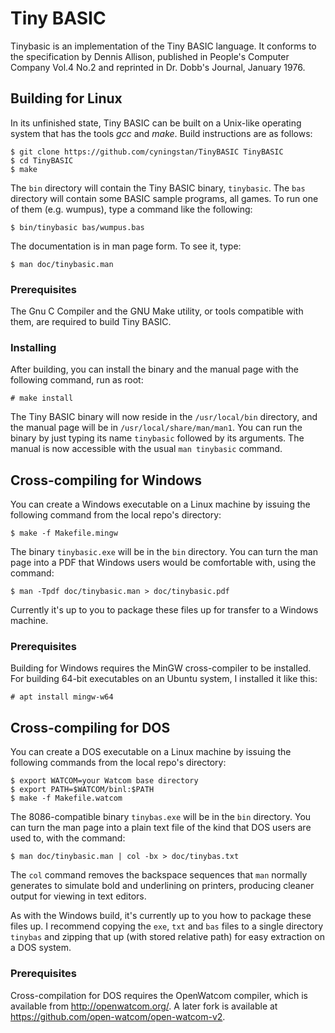 # Tiny BASIC

Tinybasic is an implementation of the Tiny BASIC language. It conforms to the specification by Dennis Allison, published in People's Computer Company Vol.4 No.2 and reprinted in Dr. Dobb's Journal, January 1976.

## Building for Linux

In its unfinished state, Tiny BASIC can be built on a Unix-like operating system that has the tools *gcc* and *make*. Build instructions are as follows:

```
$ git clone https://github.com/cyningstan/TinyBASIC TinyBASIC
$ cd TinyBASIC
$ make
```

The `bin` directory will contain the Tiny BASIC binary, `tinybasic`. The `bas` directory will contain some BASIC sample programs, all games. To run one of them (e.g. wumpus), type a command like the following:

```
$ bin/tinybasic bas/wumpus.bas
```

The documentation is in man page form. To see it, type:

```
$ man doc/tinybasic.man
```

### Prerequisites

The Gnu C Compiler and the GNU Make utility, or tools compatible with them, are required to build Tiny BASIC.

### Installing

After building, you can install the binary and the manual page with the following command, run as root:

```
# make install
```

The Tiny BASIC binary will now reside in the `/usr/local/bin` directory, and the manual page will be in `/usr/local/share/man/man1`. You can run the binary by just typing its name `tinybasic` followed by its arguments. The manual is now accessible with the usual `man tinybasic` command.

## Cross-compiling for Windows

You can create a Windows executable on a Linux machine by issuing the following command from the local repo's directory:

```
$ make -f Makefile.mingw
```

The binary `tinybasic.exe` will be in the `bin` directory. You can turn the man page into a PDF that Windows users would be comfortable with, using the command:

```
$ man -Tpdf doc/tinybasic.man > doc/tinybasic.pdf
```

Currently it's up to you to package these files up for transfer to a Windows machine.

### Prerequisites

Building for Windows requires the MinGW cross-compiler to be installed. For building 64-bit executables on an Ubuntu system, I installed it like this:

```
# apt install mingw-w64
```

## Cross-compiling for DOS

You can create a DOS executable on a Linux machine by issuing the following commands from the local repo's directory:

```
$ export WATCOM=your Watcom base directory
$ export PATH=$WATCOM/binl:$PATH
$ make -f Makefile.watcom
```

The 8086-compatible binary `tinybas.exe` will be in the `bin` directory. You can turn the man page into a plain text file of the kind that DOS users are used to, with the command:

```
$ man doc/tinybasic.man | col -bx > doc/tinybas.txt
```

The `col` command removes the backspace sequences that `man` normally generates to simulate bold and underlining on printers, producing cleaner output for viewing in text editors.

As with the Windows build, it's currently up to you how to package these files up. I recommend copying the `exe`, `txt` and `bas` files to a single directory `tinybas` and zipping that up (with stored relative path) for easy extraction on a DOS system.

### Prerequisites

Cross-compilation for DOS requires the OpenWatcom compiler, which is available from <http://openwatcom.org/>. A later fork is available at <https://github.com/open-watcom/open-watcom-v2>.
